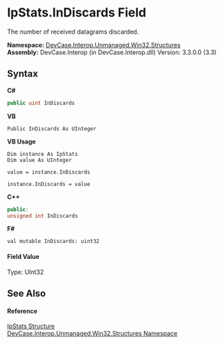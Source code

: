 # IpStats.InDiscards Field
 

The number of received datagrams discarded.

**Namespace:**&nbsp;<a href="N_DevCase_Interop_Unmanaged_Win32_Structures">DevCase.Interop.Unmanaged.Win32.Structures</a><br />**Assembly:**&nbsp;DevCase.Interop (in DevCase.Interop.dll) Version: 3.3.0.0 (3.3)

## Syntax

**C#**<br />
``` C#
public uint InDiscards
```

**VB**<br />
``` VB
Public InDiscards As UInteger
```

**VB Usage**<br />
``` VB Usage
Dim instance As IpStats
Dim value As UInteger

value = instance.InDiscards

instance.InDiscards = value
```

**C++**<br />
``` C++
public:
unsigned int InDiscards
```

**F#**<br />
``` F#
val mutable InDiscards: uint32
```


#### Field Value
Type: UInt32

## See Also


#### Reference
<a href="T_DevCase_Interop_Unmanaged_Win32_Structures_IpStats">IpStats Structure</a><br /><a href="N_DevCase_Interop_Unmanaged_Win32_Structures">DevCase.Interop.Unmanaged.Win32.Structures Namespace</a><br />